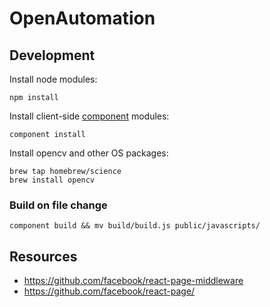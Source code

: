 # OpenAutomation

## Development

Install node modules:

```
npm install
```

Install client-side [component](http://component.io) modules:

```
component install
```

Install opencv and other OS packages:

```
brew tap homebrew/science
brew install opencv
```

### Build on file change

```
component build && mv build/build.js public/javascripts/
```

## Resources

- https://github.com/facebook/react-page-middleware
- https://github.com/facebook/react-page/